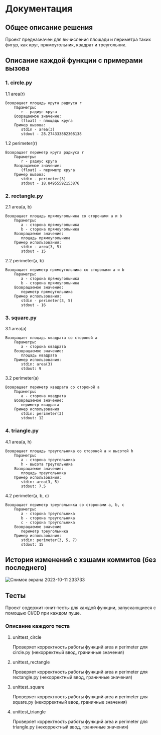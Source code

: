 # Документация
## Общее описание решения
Проект предназначен для вычисления площади и периметра таких фигур, как круг, прямоугольник, квадрат и треугольник.
## Описание каждой функции с примерами вызова
### 1. circle.py
   1.1 area(r)   
   
    Возвращает площадь круга радиуса r
        Параметры:
           r - радиус круга
        Возращаемое значение:
           (float) - площадь круга
        Пример вызова:
           stdin - area(3)
           stdout - 28.274333882308138
         
  1.2 perimeter(r)
  
    Возвращает периметр круга радиуса r
        Параметры:
           r - радиус круга
        Возращаемое значение:
           (float) - периметр круга
        Пример вызова:
           stdin - perimeter(3)
           stdout - 18.84955592153876
         
### 2. rectangle.py
2.1 area(a, b)

	Возвращает площадь прямоугольника со сторонами a и b
	    Параметры:
	       a - сторона прямоугольника
	       b - сторона прямоугольника
	    Возвращаемое значение:
	       площадь прямоугольника
	    Пример использования:
	       stdin - area(3, 5)
	       stdout - 15
2.2 perimeter(a, b)

	Возвращает периметр прямоугольника со сторонами a и b
	    Параметры:
	       a - сторона прямоугольника
	       b - сторона прямоугольника
	    Возвращаемое значение:
	       периметр прямоугольника
	    Пример использования:
	       stdin - perimeter(3, 5)
	       stdout - 16
### 3. square.py
3.1 area(a)

    Возвращает площадь квадрата со стороной а
        Параметры:
           a - сторона квадрата
        Возвращаемое значение:
           площадь квадрата
        Пример использования:
           stdin: area(3)
           stdout: 9
3.2 perimeter(a)

    Возвращает периметр квадрата со стороной а
  	    Параметры:
  	       а - сторона квадрата
  	    Возвращаемое значение:
  	       периметр квадрата
  	    Пример использования
  	       stdin: perimeter(3)
  	       stdout: 12
### 4. triangle.py
4.1 area(a, h)

  	Возвращает площадь треугольника со стороной а и высотой h
  	    Параметры:
  	       a - сторона треугольника
  	       h - высота треугольника
  	    Возвращаемое значение:
  	       площадь треугольника
  	    Пример использования:
  	       stdin: area(3, 5)
  	       stdout: 7.5
4.2 perimeter(a, b, c)

  	Возвращает периметр треугольника со сторонами a, b, c
  	    Параметры:
  	       а - сторона треугольника
  	       b - сторона треугольника
  	       c - сторона треугольника
  	    Возвращаемое значение
  	       периметр треугольника
  	    Пример использования:
  	       stdin: perimeter(3, 5, 7)
  	       stdout: 15

## История изменений с хэшами коммитов (без последнего)
![Снимок экрана 2023-10-11 233733](https://github.com/suiremon/geometric_lib/assets/82060917/d9896233-400a-4786-81e1-6c5ed72459c7)


## Тесты
Проект содержит юнит-тесты для каждой функции, запускающиеся с помощью CI/CD при каждом пуше. 
### Описание каждого теста
1. unittest_circle
	
 	Проверяет корректность работы функций area и perimeter для circle.py (некорректный ввод, граничные значения)
 
2. unittest_rectangle
	
	 Проверяет корректность работы функций area и perimeter для rectangle.py (некорректный ввод, граничные значения)

3. unittest_square
	
 	Проверяет корректность работы функций area и perimeter для square.py (некорректный ввод, граничные значения)

3. unittest_triangle
	
 	Проверяет корректность работы функций area и perimeter для triangle.py (некорректный ввод, граничные значения)
